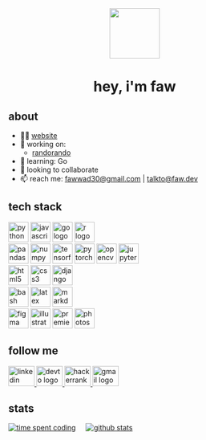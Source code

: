 <!-- pika pika -->
<div align="center">
  <img height="100" src="https://media.giphy.com/media/v1.Y2lkPTc5MGI3NjExNmNsNDduZHZzajN0bjkxOGs1emFxZml6bmFxNGNkaTIycGZod200MCZlcD12MV9pbnRlcm5hbF9naWZfYnlfaWQmY3Q9cw/1o1oyOi61yOeGG7MtL/giphy.gif"/>
</div>

<!-- intro -->
<h1 align="center">hey, i'm faw</h1>

<!-- about Section -->
<h2>about</h2>
<ul>
  <li>👨‍💻 <a href="https://www.faw.dev">website</a></li>
  <li>🔭 working on: 
    <ul>
      <li><a href="https://github.com/faw01/randorando">randorando</a></li>
    </ul>
  </li>
  <li>🌱 learning: Go</li>
  <li>👯 looking to collaborate</li>
  <li>📫 reach me: <a href="mailto:fawwad30@gmail.com">fawwad30@gmail.com</a> | <a href="mailto:talkto@faw.dev">talkto@faw.dev</a></li>
</ul>

<!-- tech stack -->
<h2>tech stack</h2>

<!-- languages -->
<div align="left">
  <img src="https://cdn.jsdelivr.net/gh/devicons/devicon/icons/python/python-original-wordmark.svg" height="40" alt="python logo" />
  <img src="https://cdn.jsdelivr.net/gh/devicons/devicon/icons/javascript/javascript-plain.svg" height="40" alt="javascript logo" />
  <img src="https://cdn.jsdelivr.net/gh/devicons/devicon/icons/go/go-original-wordmark.svg" height="40" alt="go logo" />
  <img src="https://cdn.jsdelivr.net/gh/devicons/devicon/icons/r/r-original.svg" height="40" alt="r logo" />
</div>

<!-- data science -->
<div align="left">
  <img src="https://cdn.jsdelivr.net/gh/devicons/devicon/icons/pandas/pandas-original-wordmark.svg" height="40" alt="pandas logo" />
  <img src="https://cdn.jsdelivr.net/gh/devicons/devicon/icons/numpy/numpy-original-wordmark.svg" height="40" alt="numpy logo" />
  <img src="https://cdn.jsdelivr.net/gh/devicons/devicon/icons/tensorflow/tensorflow-original-wordmark.svg" height="40" alt="tensorflow logo" />
  <img src="https://cdn.jsdelivr.net/gh/devicons/devicon/icons/pytorch/pytorch-plain-wordmark.svg" height="40" alt="pytorch logo" />
  <img src="https://cdn.jsdelivr.net/gh/devicons/devicon/icons/opencv/opencv-original-wordmark.svg" height="40" alt="opencv logo" />
  <img src="https://cdn.jsdelivr.net/gh/devicons/devicon/icons/jupyter/jupyter-original.svg" height="40" alt="jupyter logo" />
</div>

<!-- web -->
<div align="left">
  <img src="https://cdn.jsdelivr.net/gh/devicons/devicon/icons/html5/html5-original.svg" height="40" alt="html5 logo" />
  <img src="https://cdn.jsdelivr.net/gh/devicons/devicon/icons/css3/css3-original.svg" height="40" alt="css3 logo" />
  <img src="https://cdn.jsdelivr.net/gh/devicons/devicon/icons/django/django-plain-wordmark.svg" height="40" alt="django logo" />
</div>

<!-- misc -->
<div align="left">
  <img src="https://cdn.jsdelivr.net/gh/devicons/devicon/icons/bash/bash-original.svg" height="40" alt="bash logo" />
  <img src="https://cdn.jsdelivr.net/gh/devicons/devicon/icons/latex/latex-original.svg" height="40" alt="latex logo" />
  <img src="https://cdn.jsdelivr.net/gh/devicons/devicon/icons/markdown/markdown-original.svg" height="40" alt="markdown logo" />
</div>

<!-- design -->
<div align="left">
  <img src="https://cdn.jsdelivr.net/gh/devicons/devicon/icons/figma/figma-original.svg" height="40" alt="figma logo" />
  <img src="https://cdn.jsdelivr.net/gh/devicons/devicon/icons/illustrator/illustrator-line.svg" height="40" alt="illustrator logo" />
  <img src="https://cdn.jsdelivr.net/gh/devicons/devicon/icons/premierepro/premierepro-original.svg" height="40" alt="premierepro logo" />
  <img src="https://cdn.jsdelivr.net/gh/devicons/devicon/icons/photoshop/photoshop-line.svg" height="40" alt="photoshop logo" />
</div>

<!-- socials -->
<h2>follow me</h2>
<div align="left">
  <a href="https://www.linkedin.com/in/mfak/" target="_blank">
    <img src="https://raw.githubusercontent.com/maurodesouza/profile-readme-generator/master/src/assets/icons/social/linkedin/default.svg" width="52" height="40" alt="linkedin logo" />
  </a>
  <a href="https://dev.to/fawxyz" target="_blank">
    <img src="https://raw.githubusercontent.com/maurodesouza/profile-readme-generator/master/src/assets/icons/social/devto/default.svg" width="52" height="40" alt="devto logo" />
  </a>
  <a href="https://www.hackerrank.com/fawxyz" target="_blank">
    <img src="https://raw.githubusercontent.com/maurodesouza/profile-readme-generator/master/src/assets/icons/social/hackerrank/default.svg" width="52" height="40" alt="hackerrank logo" />
  </a>
  <a href="mailto:talkto@faw.dev" target="_blank">
    <img src="https://raw.githubusercontent.com/maurodesouza/profile-readme-generator/master/src/assets/icons/social/gmail/default.svg" width="52" height="40" alt="gmail logo" />
  </a>
</div>

<!-- stats -->
<h2>stats</h2>
<div style="display: flex; justify-content: start;">
  <!-- faw's Wakatime stats -->
  <a href="https://github.com/anuraghazra/github-readme-stats" style="margin-right: 20px;">
    <img src="https://github-readme-stats.vercel.app/api/wakatime?username=fawxyz&layout=compact&langs_count=8&theme=codeSTACKr&show_icons=true&hide_title=true&locale=en" alt="time spent coding" />
  </a>
  <!-- faw's GitHub stats -->
  <a href="https://github.com/anuraghazra/github-readme-stats">
    <img src="https://github-readme-stats.vercel.app/api?username=faw01&theme=codeSTACKr&card_width=496&show=reviews,discussions_started&include_all_commits=true&count_private=true&show_icons=true&locale=en&hide_title=true" alt="github stats" />
  </a>
</div>
